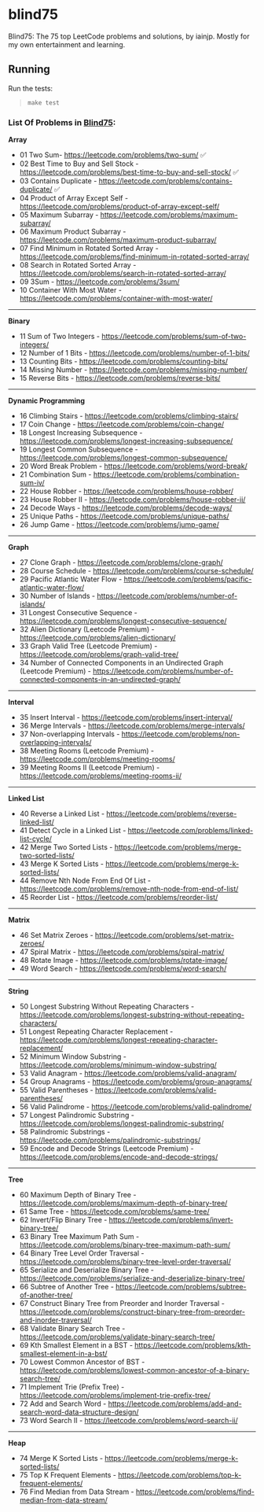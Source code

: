 # blind75
Blind75: The 75 top LeetCode problems and solutions, by iainjp. Mostly for my own entertainment and learning.


## Running

Run the tests:
> `make test`


### List Of Problems in [Blind75](https://leetcode.com/problem-list/aji9fowr/):

**Array**

- 01 Two Sum- https://leetcode.com/problems/two-sum/ :white_check_mark:
- 02 Best Time to Buy and Sell Stock - https://leetcode.com/problems/best-time-to-buy-and-sell-stock/ :white_check_mark:
- 03 Contains Duplicate - https://leetcode.com/problems/contains-duplicate/ :white_check_mark:
- 04 Product of Array Except Self - https://leetcode.com/problems/product-of-array-except-self/
- 05 Maximum Subarray - https://leetcode.com/problems/maximum-subarray/
- 06 Maximum Product Subarray - https://leetcode.com/problems/maximum-product-subarray/
- 07 Find Minimum in Rotated Sorted Array - https://leetcode.com/problems/find-minimum-in-rotated-sorted-array/
- 08 Search in Rotated Sorted Array - https://leetcode.com/problems/search-in-rotated-sorted-array/
- 09 3Sum - https://leetcode.com/problems/3sum/
- 10 Container With Most Water - https://leetcode.com/problems/container-with-most-water/

---

**Binary**

- 11 Sum of Two Integers - https://leetcode.com/problems/sum-of-two-integers/
- 12 Number of 1 Bits - https://leetcode.com/problems/number-of-1-bits/
- 13 Counting Bits - https://leetcode.com/problems/counting-bits/
- 14 Missing Number - https://leetcode.com/problems/missing-number/
- 15 Reverse Bits - https://leetcode.com/problems/reverse-bits/

---

**Dynamic Programming**

- 16 Climbing Stairs - https://leetcode.com/problems/climbing-stairs/
- 17 Coin Change - https://leetcode.com/problems/coin-change/
- 18 Longest Increasing Subsequence - https://leetcode.com/problems/longest-increasing-subsequence/
- 19 Longest Common Subsequence - https://leetcode.com/problems/longest-common-subsequence/
- 20 Word Break Problem - https://leetcode.com/problems/word-break/
- 21 Combination Sum - https://leetcode.com/problems/combination-sum-iv/
- 22 House Robber - https://leetcode.com/problems/house-robber/
- 23 House Robber II - https://leetcode.com/problems/house-robber-ii/
- 24 Decode Ways - https://leetcode.com/problems/decode-ways/
- 25 Unique Paths - https://leetcode.com/problems/unique-paths/
- 26 Jump Game - https://leetcode.com/problems/jump-game/

---

**Graph**

- 27 Clone Graph - https://leetcode.com/problems/clone-graph/
- 28 Course Schedule - https://leetcode.com/problems/course-schedule/
- 29 Pacific Atlantic Water Flow - https://leetcode.com/problems/pacific-atlantic-water-flow/
- 30 Number of Islands - https://leetcode.com/problems/number-of-islands/
- 31 Longest Consecutive Sequence - https://leetcode.com/problems/longest-consecutive-sequence/
- 32 Alien Dictionary (Leetcode Premium) - https://leetcode.com/problems/alien-dictionary/
- 33 Graph Valid Tree (Leetcode Premium) - https://leetcode.com/problems/graph-valid-tree/
- 34 Number of Connected Components in an Undirected Graph (Leetcode Premium) - https://leetcode.com/problems/number-of-connected-components-in-an-undirected-graph/

---

**Interval**

- 35 Insert Interval - https://leetcode.com/problems/insert-interval/
- 36 Merge Intervals - https://leetcode.com/problems/merge-intervals/
- 37 Non-overlapping Intervals - https://leetcode.com/problems/non-overlapping-intervals/
- 38 Meeting Rooms (Leetcode Premium) - https://leetcode.com/problems/meeting-rooms/
- 39 Meeting Rooms II (Leetcode Premium) - https://leetcode.com/problems/meeting-rooms-ii/

---

**Linked List**

- 40 Reverse a Linked List - https://leetcode.com/problems/reverse-linked-list/
- 41 Detect Cycle in a Linked List - https://leetcode.com/problems/linked-list-cycle/
- 42 Merge Two Sorted Lists - https://leetcode.com/problems/merge-two-sorted-lists/
- 43 Merge K Sorted Lists - https://leetcode.com/problems/merge-k-sorted-lists/
- 44 Remove Nth Node From End Of List - https://leetcode.com/problems/remove-nth-node-from-end-of-list/
- 45 Reorder List - https://leetcode.com/problems/reorder-list/

---

**Matrix**

- 46 Set Matrix Zeroes - https://leetcode.com/problems/set-matrix-zeroes/
- 47 Spiral Matrix - https://leetcode.com/problems/spiral-matrix/
- 48 Rotate Image - https://leetcode.com/problems/rotate-image/
- 49 Word Search - https://leetcode.com/problems/word-search/

---

**String**

- 50 Longest Substring Without Repeating Characters - https://leetcode.com/problems/longest-substring-without-repeating-characters/
- 51 Longest Repeating Character Replacement - https://leetcode.com/problems/longest-repeating-character-replacement/
- 52 Minimum Window Substring - https://leetcode.com/problems/minimum-window-substring/
- 53 Valid Anagram - https://leetcode.com/problems/valid-anagram/
- 54 Group Anagrams - https://leetcode.com/problems/group-anagrams/
- 55 Valid Parentheses - https://leetcode.com/problems/valid-parentheses/
- 56 Valid Palindrome - https://leetcode.com/problems/valid-palindrome/
- 57 Longest Palindromic Substring - https://leetcode.com/problems/longest-palindromic-substring/
- 58 Palindromic Substrings - https://leetcode.com/problems/palindromic-substrings/
- 59 Encode and Decode Strings (Leetcode Premium) - https://leetcode.com/problems/encode-and-decode-strings/

---

**Tree**

- 60 Maximum Depth of Binary Tree - https://leetcode.com/problems/maximum-depth-of-binary-tree/
- 61 Same Tree - https://leetcode.com/problems/same-tree/
- 62 Invert/Flip Binary Tree - https://leetcode.com/problems/invert-binary-tree/
- 63 Binary Tree Maximum Path Sum - https://leetcode.com/problems/binary-tree-maximum-path-sum/
- 64 Binary Tree Level Order Traversal - https://leetcode.com/problems/binary-tree-level-order-traversal/
- 65 Serialize and Deserialize Binary Tree - https://leetcode.com/problems/serialize-and-deserialize-binary-tree/
- 66 Subtree of Another Tree - https://leetcode.com/problems/subtree-of-another-tree/
- 67 Construct Binary Tree from Preorder and Inorder Traversal - https://leetcode.com/problems/construct-binary-tree-from-preorder-and-inorder-traversal/
- 68 Validate Binary Search Tree - https://leetcode.com/problems/validate-binary-search-tree/
- 69 Kth Smallest Element in a BST - https://leetcode.com/problems/kth-smallest-element-in-a-bst/
- 70 Lowest Common Ancestor of BST - https://leetcode.com/problems/lowest-common-ancestor-of-a-binary-search-tree/
- 71 Implement Trie (Prefix Tree) - https://leetcode.com/problems/implement-trie-prefix-tree/
- 72 Add and Search Word - https://leetcode.com/problems/add-and-search-word-data-structure-design/
- 73 Word Search II - https://leetcode.com/problems/word-search-ii/

---

**Heap**

- 74 Merge K Sorted Lists - https://leetcode.com/problems/merge-k-sorted-lists/
- 75 Top K Frequent Elements - https://leetcode.com/problems/top-k-frequent-elements/
- 76 Find Median from Data Stream - https://leetcode.com/problems/find-median-from-data-stream/
